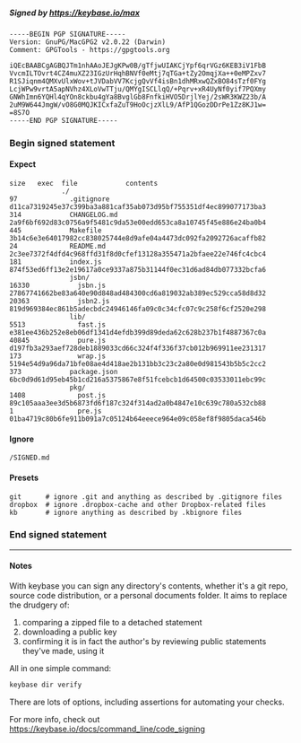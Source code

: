 ##### Signed by https://keybase.io/max
```
-----BEGIN PGP SIGNATURE-----
Version: GnuPG/MacGPG2 v2.0.22 (Darwin)
Comment: GPGTools - https://gpgtools.org

iQEcBAABCgAGBQJTm1nhAAoJEJgKPw0B/gTfjwUIAKCjYpf6qrVGz6KEB3iV1FbB
VvcmILTOvrt4CZ4muXZ23IGzUrHqhBNVf0eMtj7qTGa+tZy2OmqjXa++0eMPZxv7
R1SJiqnm4QMXvUlxWov+tJVDabVV7KcjgQvVf4isBn1dhMRxwQZxBO84sTzf0FYg
LcjWPw9vrtA5apNVhz4XLoVwTTju/QMYgISCLlqQ/+Pqrv+xR4UyNf0yif7PQXmy
GNWhImn6YQHl4qYOn8ckbu4gYa8BvglGb8FnfkiHVO5DrjlYej/2sWR3KWZ23b/A
2uM9W644JmgW/vO8G0MQJKICxfaZuT9HoOcjzXlL9/AfP1QGozDDrPe1Zz8KJ1w=
=8S7O
-----END PGP SIGNATURE-----

```

<!-- END SIGNATURES -->

### Begin signed statement 

#### Expect

```
size   exec  file            contents                                                        
             ./                                                                              
97             .gitignore    d11ca7319245e37c399ba3a881caf35ab073d95bf755351df4ec899077173ba3
314            CHANGELOG.md  2a9f6bf692d83c0756a9f5481c9da53e00edd653ca8a10745f45e886e24ba0b4
445            Makefile      3b14c6e3e64017982cc838025744e8d9afe04a4473dc092fa2092726acaffb82
24             README.md     2c3ee7372f4dfd4c968ffd31f8d0cfef13128a355471a2bfaee22e746fc4cbc4
181            index.js      874f53ed6ff13e2e19617a0ce9337a875b31144f0ec31d6ad84db077332bcfa6
               jsbn/                                                                         
16330            jsbn.js     27867741662be83a640e90d848ad484300cd6a819032ab389ec529cca58d8d32
20363            jsbn2.js    819d969384ec861b5adecbdc24946146fa09c0c34cfc07c9c258f6cf2520e298
               lib/                                                                          
5513             fast.js     e381ee436b252e8eb06df1341d4efdb399d89deda62c628b237b1f4887367c0a
40845            pure.js     d197fb3a293aef728deb1889033cd66c324f4f336f37cb012b969911ee231317
173              wrap.js     5194e54d9a96da71bfe08ae4d418ae2b131bb3c23c2a80e0d981543b5b5c2cc2
373            package.json  6bc0d9d61d95eb45b1cd216a5375867e8f51fcebcb1d64500c03533011ebc99c
               pkg/                                                                          
1408             post.js     89c105aaa3ee3d5b6873fd6f187c324f314ad2a0b4847e10c639c780a532cb88
1                pre.js      01ba4719c80b6fe911b091a7c05124b64eeece964e09c058ef8f9805daca546b
```

#### Ignore

```
/SIGNED.md
```

#### Presets

```
git      # ignore .git and anything as described by .gitignore files
dropbox  # ignore .dropbox-cache and other Dropbox-related files    
kb       # ignore anything as described by .kbignore files          
```

<!-- summarize version = 0.0.9 -->

### End signed statement

<hr>

#### Notes

With keybase you can sign any directory's contents, whether it's a git repo,
source code distribution, or a personal documents folder. It aims to replace the drudgery of:

  1. comparing a zipped file to a detached statement
  2. downloading a public key
  3. confirming it is in fact the author's by reviewing public statements they've made, using it

All in one simple command:

```bash
keybase dir verify
```

There are lots of options, including assertions for automating your checks.

For more info, check out https://keybase.io/docs/command_line/code_signing